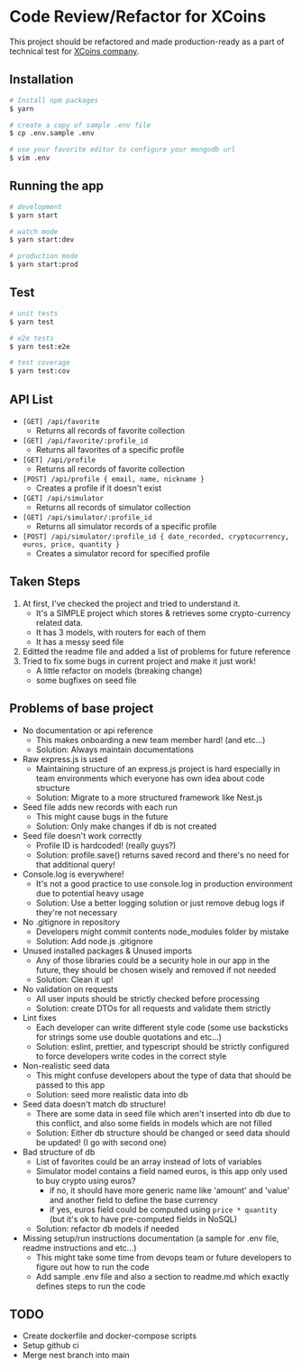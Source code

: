 # Code Review/Refactor for XCoins

This project should be refactored and made production-ready as a part of technical test for [XCoins company](http://xcoins.com).


## Installation

```bash
# Install npm packages
$ yarn

# create a copy of sample .env file
$ cp .env.sample .env

# use your favorite editor to configure your mongodb url
$ vim .env
```

## Running the app

```bash
# development
$ yarn start

# watch mode
$ yarn start:dev

# production mode
$ yarn start:prod
```

## Test

```bash
# unit tests
$ yarn test

# e2e tests
$ yarn test:e2e

# test coverage
$ yarn test:cov
```

## API List
- `[GET] /api/favorite`
    - Returns all records of favorite collection
- `[GET] /api/favorite/:profile_id`
    - Returns all favorites of a specific profile
- `[GET] /api/profile`
    - Returns all records of favorite collection
- `[POST] /api/profile { email, name, nickname }`
    - Creates a profile if it doesn't exist
- `[GET] /api/simulator`
    - Returns all records of simulator collection
- `[GET] /api/simulator/:profile_id`
    - Returns all simulator records of a specific profile
- `[POST] /api/simulator/:profile_id { date_recorded, cryptocurrency, euros, price, quantity }`
    - Creates a simulator record for specified profile

## Taken Steps
1. At first, I've checked the project and tried to understand it.
    - It's a SIMPLE project which stores & retrieves some crypto-currency related data.
    - It has 3 models, with routers for each of them
    - It has a messy seed file
2. Editted the readme file and added a list of problems for future reference
3. Tried to fix some bugs in current project and make it just work!
    - A little refactor on models (breaking change)
    - some bugfixes on seed file

## Problems of base project
- No documentation or api reference
    - This makes onboarding a new team member hard! (and etc...)
    - Solution: Always maintain documentations
- Raw express.js is used
    - Maintaining structure of an express.js project is hard especially in team environments which everyone has own idea about code structure
    - Solution: Migrate to a more structured framework like Nest.js
- Seed file adds new records with each run
    - This might cause bugs in the future
    - Solution: Only make changes if db is not created
- Seed file doesn't work correctly
    - Profile ID is hardcoded! (really guys?)
    - Solution: profile.save() returns saved record and there's no need for that additional query!
- Console.log is everywhere!
    - It's not a good practice to use console.log in production environment due to potential heavy usage
    - Solution: Use a better logging solution or just remove debug logs if they're not necessary
- No .gitignore in repository
    - Developers might commit contents node_modules folder by mistake
    - Solution: Add node.js .gitignore
- Unused installed packages & Unused imports
    - Any of those libraries could be a security hole in our app in the future, they should be chosen wisely and removed if not needed
    - Solution: Clean it up!
- No validation on requests
    - All user inputs should be strictly checked before processing
    - Solution: create DTOs for all requests and validate them strictly
- Lint fixes
    - Each developer can write different style code (some use backsticks for strings some use double quotations and etc...)
    - Solution: eslint, prettier, and typescript should be strictly configured to force developers write codes in the correct style
- Non-realistic seed data
    - This might confuse developers about the type of data that should be passed to this app
    - Solution: seed more realistic data into db
- Seed data doesn't match db structure!
    - There are some data in seed file which aren't inserted into db due to this conflict, and also some fields in models which are not filled
    - Solution: Either db structure should be changed or seed data should be updated! (I go with second one)
- Bad structure of db
    - List of favorites could be an array instead of lots of variables
    - Simulator model contains a field named euros, is this app only used to buy crypto using euros?
        - if no, it should have more generic name like 'amount' and 'value' and another field to define the base currency
        - if yes, euros field could be computed using `price * quantity` (but it's ok to have pre-computed fields in NoSQL)
    - Solution: refactor db models if needed
- Missing setup/run instructions documentation (a sample for .env file, readme instructions and etc...)
    - This might take some time from devops team or future developers to figure out how to run the code
    - Add sample .env file and also a section to readme.md which exactly defines steps to run the code

## TODO
- Create dockerfile and docker-compose scripts
- Setup github ci
- Merge nest branch into main